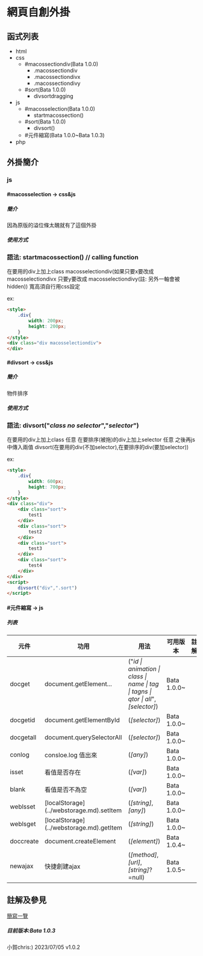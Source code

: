 # 網頁自創外掛

## 函式列表

- html
- css
  - #macossectiondiv(Bata 1.0.0)
    - .macossectiondiv
    - .macossectiondivx
    - .macossectiondivy
  - #sort(Bata 1.0.0)
    - divsortdragging
- js
  - #macosselection(Bata 1.0.0)
    - startmacossection()
  - #sort(Bata 1.0.0)
    - divsort()
  - #元件縮寫(Bata 1.0.0~Bata 1.0.3)
- php

## 外掛簡介

### js

#### #macosselection -> css&js

##### 簡介
因為原版的溢位條太醜就有了這個外掛

##### 使用方式
### 語法: startmacossection() // calling function
在要用的div上加上class macosselectiondiv(如果只要x要改成 macosselectiondivx 只要y要改成 macosselectiondivy(註: 另外一軸會被hidden))
寬高須自行用css設定

ex:
```html
<style>
    .div{
        width: 200px;
        height: 200px;
    }
</style>
<div class="div macosselectiondiv">
</div>
```

#### #divsort -> css&js
##### 簡介
物件排序

##### 使用方式
### 語法: divsort("*class no selector*","*selector*")
在要用的div上加上class 任意
在要排序(被拖)的div上加上selector 任意
之後再js中傳入兩值  divsort(在要用的div(不加selector),在要排序的div(要加selector))

ex:
```html
<style>
    .div{
        width: 600px;
        height: 700px;
    }
</style>
<div class="div">
    <div class="sort">
        test1
    </div>
    <div class="sort">
        test2
    </div>
    <div class="sort">
        test3
    </div>
    <div class="sort">
        test4
    </div>
</div>
<script>
    divsort("div",".sort")
</script>
```

#### #元件縮寫 -> js
##### 列表
| 元件 | 功用 | 用法 | 可用版本 | 註解 |
| ----- | ----- | ----- | ----- | ----- |
| docget | document.getElement... | ("*id \| animation \| class \| name \| tag \| tagns \| qtor \| all*",*\[selector\]*) | Bata 1.0.0~ | |
| docgetid | document.getElementById | (*\[selector\]*) | Bata 1.0.0~ | |
| docgetall | document.querySelectorAll | (*\[selector\]*) | Bata 1.0.0~ | |
| conlog | consloe.log 值出來 | (*\[any\]*) | Bata 1.0.0~ | |
| isset | 看值是否存在 | (*\[var\]*) | Bata 1.0.0~ | |
| blank | 看值是否不為空 | (*\[var\]*) | Bata 1.0.0~ | |
| weblsset | \[localStorage\](../webstorage.md).setItem | (*\[string\]*,*\[any\]*) | Bata 1.0.0~ | |
| weblsget | \[localStorage\](../webstorage.md).getItem | (*\[string\]*) | Bata 1.0.0~ | |
| doccreate | document.createElement | (*\[element\]*) | Bata 1.0.4~ | |
| newajax | 快捷創建ajax | (*\[method\]*,*\[url\]*,*\[string\]*?=null) | Bata 1.0.5~ | |

## 註解及參見

[簡寫一覽](../../abbreviationslist.md)

##### 目前版本:Bata 1.0.3

小賀chris:) 2023/07/05 v1.0.2
